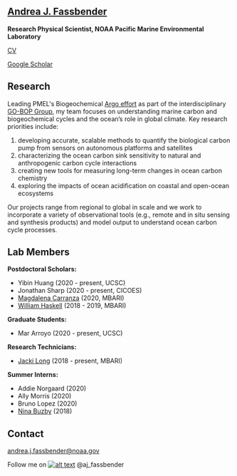 <!-- Please don't remove this: Grab your social icons from https://github.com/carlsednaoui/gitsocial -->
<!-- icons with padding -->
[1.1]: http://i.imgur.com/tXSoThF.png (twitter icon with padding)
<!-- icons without padding -->
[1.2]: http://i.imgur.com/wWzX9uB.png (twitter icon without padding)
<!-- links to your social media accounts -->
[1]: http://www.twitter.com/aj_fassbender
<!-- *this is a temporary webpage while our group page is under construction* -->

## [Andrea J. Fassbender](https://www.pmel.noaa.gov/people/dr-andrea-j-fassbender) 

**Research Physical Scientist, NOAA Pacific Marine Environmental Laboratory**

[CV](https://ajfassbender.github.io/content/1_9_2020_CV_for_GitHub.pdf)

[Google Scholar](https://scholar.google.com/citations?user=CDXvxE8AAAAJ&hl=en&oi=ao)

## Research
Leading PMEL's Biogeochemical [Argo effort](https://www.arcgis.com/apps/Cascade/index.html?appid=a170a0d522bb42f1a019e4e473cf1bdd) as part of the interdisciplinary [GO-BOP Group](https://www.pmel.noaa.gov/lsop/), my team focuses on understanding marine carbon and biogeochemical cycles and the ocean’s role in global climate. Key research priorities include:

1. developing accurate, scalable methods to quantify the biological carbon pump from sensors on autonomous platforms and satellites
2. characterizing the ocean carbon sink sensitivity to natural and anthropogenic carbon cycle interactions
3. creating new tools for measuring long-term changes in ocean carbon chemistry
4. exploring the impacts of ocean acidification on coastal and open-ocean ecosystems 

Our projects range from regional to global in scale and we work to incorporate a variety of observational tools (e.g., remote and in situ sensing and synthesis products) and model output to understand ocean carbon cycle processes. 

## Lab Members
**Postdoctoral Scholars:** 
- Yibin Huang (2020 - present, UCSC)
- Jonathan Sharp (2020 - present, CICOES)
- [Magdalena Carranza](https://www.mbari.org/carranza-magdalena/) (2020, MBARI)
- [William Haskell](https://williamzhaskell.com/about/) (2018 - 2019, MBARI)

**Graduate Students:** 
- Mar Arroyo (2020 - present, UCSC) 

**Research Technicians:** 
- [Jacki Long](https://www.mbari.org/long-jacki/) (2018 - present, MBARI)

**Summer Interns:** 
- Addie Norgaard (2020)
- Ally Morris (2020)
- Bruno Lopez (2020)
- [Nina Buzby](https://www.sfei.org/users/nina-buzby) (2018)


## Contact

andrea.j.fassbender@noaa.gov

Follow me on [![alt text][1.2]][1] @aj_fassbender
